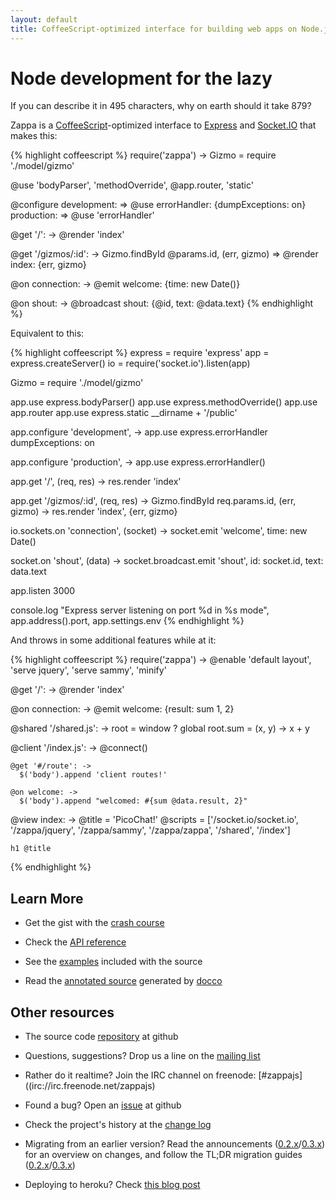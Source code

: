 ```yaml
---
layout: default
title: CoffeeScript-optimized interface for building web apps on Node.js with Express and Socket.IO.
---
```


# Node development for the lazy

If you can describe it in 495 characters, why on earth should it take 879?

Zappa is a [CoffeeScript](http://coffeescript.org)-optimized interface to [Express](http://expressjs.com) and [Socket.IO](http://socket.io) that makes this:

{% highlight coffeescript %}
require('zappa') ->
  Gizmo = require './model/gizmo'
  
  @use 'bodyParser', 'methodOverride', @app.router, 'static'

  @configure
    development: => @use errorHandler: {dumpExceptions: on}
    production: => @use 'errorHandler'

  @get '/': -> @render 'index'
  
  @get '/gizmos/:id': ->
    Gizmo.findById @params.id, (err, gizmo) =>
      @render index: {err, gizmo}

  @on connection: ->
    @emit welcome: {time: new Date()}

  @on shout: ->
    @broadcast shout: {@id, text: @data.text}
{% endhighlight %}

Equivalent to this:

{% highlight coffeescript %}
express = require 'express'
app = express.createServer()
io = require('socket.io').listen(app)

Gizmo = require './model/gizmo'

app.use express.bodyParser()
app.use express.methodOverride()
app.use app.router
app.use express.static __dirname + '/public'

app.configure 'development', ->
  app.use express.errorHandler dumpExceptions: on

app.configure 'production', ->
  app.use express.errorHandler()

app.get '/', (req, res) -> res.render 'index'

app.get '/gizmos/:id', (req, res) ->
  Gizmo.findById req.params.id, (err, gizmo) ->
    res.render 'index', {err, gizmo}

io.sockets.on 'connection', (socket) ->
  socket.emit 'welcome', time: new Date()

  socket.on 'shout', (data) ->
    socket.broadcast.emit 'shout',
      id: socket.id, text: data.text

app.listen 3000

console.log "Express server listening on port %d in %s mode",
  app.address().port, app.settings.env
{% endhighlight %}

And throws in some additional features while at it:

{% highlight coffeescript %}
require('zappa') ->
  @enable 'default layout', 'serve jquery',
    'serve sammy', 'minify'

  @get '/': ->
    @render 'index'

  @on connection: ->
    @emit welcome: {result: sum 1, 2}
  
  @shared '/shared.js': ->
    root = window ? global
    root.sum = (x, y) -> x + y
  
  @client '/index.js': ->
    @connect()

    @get '#/route': ->
      $('body').append 'client routes!'

    @on welcome: ->
      $('body').append "welcomed: #{sum @data.result, 2}"
  
  @view index: ->
    @title = 'PicoChat!'
    @scripts = ['/socket.io/socket.io', '/zappa/jquery',
      '/zappa/sammy', '/zappa/zappa', '/shared', '/index']
  
    h1 @title
{% endhighlight %}

## Learn More

- Get the gist with the [crash course](http://zappajs.org/docs/crashcourse)

- Check the [API reference](http://zappajs.org/docs/0.3-gumbo/reference)

- See the [examples](https://github.com/mauricemach/zappa/tree/master/examples) included with the source

- Read the [annotated source](http://zappajs.org/docs/zappa.html) generated by [docco](http://jashkenas.github.com/docco/)

## Other resources

- The source code [repository](http://github.com/mauricemach/zappa) at github

- Questions, suggestions? Drop us a line on the [mailing list](http://groups.google.com/group/zappajs)

- Rather do it realtime? Join the IRC channel on freenode: [#zappajs]((irc://irc.freenode.net/zappajs)

- Found a bug? Open an [issue](http://github.com/mauricemach/zappa/issues) at github

- Check the project's history at the [change log](https://github.com/mauricemach/zappa/blob/master/CHANGELOG.md)

- Migrating from an earlier version? Read the announcements ([0.2.x](http://zappajs.org/docs/0.2-peaches/announcement)/[0.3.x](http://zappajs.org/docs/0.3-gumbo/announcement)) for an overview on changes, and follow the TL;DR migration guides ([0.2.x](http://zappajs.org/docs/0.2-peaches/migration)/[0.3.x](http://zappajs.org/docs/0.3-gumbo/migration))

- Deploying to heroku? Check [this blog post](http://blog.superbigtree.com/blog/2011/08/19/hosting-zappa-0-2-x-on-heroku/)